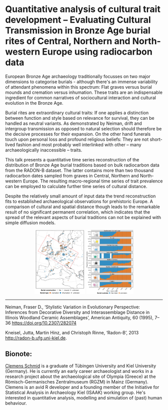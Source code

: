 # Quantitative analysis of cultural trait development – Evaluating Cultural Transmission in Bronze Age burial rites of Central, Northern and North-western Europe using radiocarbon data

European Bronze Age archaeology traditionally focusses on two major dimensions to categorise burials - although there's an immense variability of attendant phenomena within this spectrum: Flat graves versus burial mounds and cremation versus inhumation. These traits are an indispensable ingredient for common narratives of sociocultural interaction and cultural evolution in the Bronze Age. 

Burial rites are extraordinary cultural traits: If one applies a distinction between function and style based on relevance for survival, they can be handled as neutral variants. As demonstrated by Neiman, drift and intergroup transmission as opposed to natural selection should therefore be the decisive processes for their expansion. On the other hand funerals touch upon personal loss and profound religious beliefs: They are not short-lived fashion and most probably well interlinked with other – many archaeologically inaccessible – traits. 

This talk presents a quantitative time series reconstruction of the distribution of Bronze Age burial traditions based on bulk radiocarbon data from the RADON-B dataset. The latter contains more than two thousand radiocarbon dates sampled from graves in Central, Northern and North-western Europe. The resulting macro-regional time series of trait prevalence can be employed to calculate further time series of cultural distance. 

Despite the relatively small amount of input data the trend reconstruction fits to established archaeological observations for prehistoric Europe. A comparison of cultural and spatial distance though leads to the remarkable result of no significant permanent correlation, which indicates that the spread of the relevant aspects of burial traditions can not be explained with simple diffusion models. 

<p float="left", align="center">
  <img src="/map_graves.jpeg" width="32%" />
  <img src="/relative_development_burial_type.jpeg" width="30%" /> 
</p>

***

Neiman, Fraser D., ‘Stylistic Variation in Evolutionary Perspective: Inferences from Decorative Diversity and Interassemblage Distance in Illinois Woodland Ceramic Assemblages’, American Antiquity, 60 (1995), 7–36 https://doi.org/10.2307/282074

Kneisel, Jutta, Martin Hinz, and Christoph Rinne, ‘Radon-B’, 2013 http://radon-b.ufg.uni-kiel.de.

## Bionote:
[Clemens Schmid](https://nevrome.de/) is a graduate of Tübingen University and Kiel University (Germany). He is currently an early career archaeologist and works in a research project about the archaeological site of Olympia (Greece) at the Römisch-Germanisches Zentralmuseum (RGZM) in Mainz (Germany). Clemens is an avid R developer and a founding member of the Initiative for Statistical Analysis in Archaeology Kiel (ISAAK) working group. He's interested in quantitative analysis, modelling and simulation of (past) human behaviour. 
